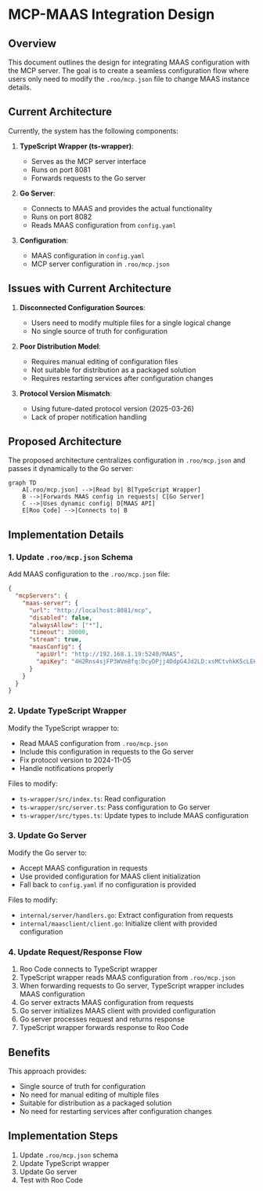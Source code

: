 # MCP-MAAS Integration Design

## Overview

This document outlines the design for integrating MAAS configuration with the MCP server. The goal is to create a seamless configuration flow where users only need to modify the `.roo/mcp.json` file to change MAAS instance details.

## Current Architecture

Currently, the system has the following components:

1. **TypeScript Wrapper (ts-wrapper)**:
   - Serves as the MCP server interface
   - Runs on port 8081
   - Forwards requests to the Go server

2. **Go Server**:
   - Connects to MAAS and provides the actual functionality
   - Runs on port 8082
   - Reads MAAS configuration from `config.yaml`

3. **Configuration**:
   - MAAS configuration in `config.yaml`
   - MCP server configuration in `.roo/mcp.json`

## Issues with Current Architecture

1. **Disconnected Configuration Sources**:
   - Users need to modify multiple files for a single logical change
   - No single source of truth for configuration

2. **Poor Distribution Model**:
   - Requires manual editing of configuration files
   - Not suitable for distribution as a packaged solution
   - Requires restarting services after configuration changes

3. **Protocol Version Mismatch**:
   - Using future-dated protocol version (2025-03-26)
   - Lack of proper notification handling

## Proposed Architecture

The proposed architecture centralizes configuration in `.roo/mcp.json` and passes it dynamically to the Go server:

```mermaid
graph TD
    A[.roo/mcp.json] -->|Read by| B[TypeScript Wrapper]
    B -->|Forwards MAAS config in requests| C[Go Server]
    C -->|Uses dynamic config| D[MAAS API]
    E[Roo Code] -->|Connects to| B
```

## Implementation Details

### 1. Update `.roo/mcp.json` Schema

Add MAAS configuration to the `.roo/mcp.json` file:

```json
{
  "mcpServers": {
    "maas-server": {
      "url": "http://localhost:8081/mcp",
      "disabled": false,
      "alwaysAllow": ["*"],
      "timeout": 30000,
      "stream": true,
      "maasConfig": {
        "apiUrl": "http://192.168.1.19:5240/MAAS",
        "apiKey": "4H2Rns4sjFP3WVm8fq:DcyDPjj4DdpG4Jd2LD:xsMCtvhkK5cLE68y9aMnzs26Z9YrHa2t"
      }
    }
  }
}
```

### 2. Update TypeScript Wrapper

Modify the TypeScript wrapper to:
- Read MAAS configuration from `.roo/mcp.json`
- Include this configuration in requests to the Go server
- Fix protocol version to 2024-11-05
- Handle notifications properly

Files to modify:
- `ts-wrapper/src/index.ts`: Read configuration
- `ts-wrapper/src/server.ts`: Pass configuration to Go server
- `ts-wrapper/src/types.ts`: Update types to include MAAS configuration

### 3. Update Go Server

Modify the Go server to:
- Accept MAAS configuration in requests
- Use provided configuration for MAAS client initialization
- Fall back to `config.yaml` if no configuration is provided

Files to modify:
- `internal/server/handlers.go`: Extract configuration from requests
- `internal/maasclient/client.go`: Initialize client with provided configuration

### 4. Update Request/Response Flow

1. Roo Code connects to TypeScript wrapper
2. TypeScript wrapper reads MAAS configuration from `.roo/mcp.json`
3. When forwarding requests to Go server, TypeScript wrapper includes MAAS configuration
4. Go server extracts MAAS configuration from requests
5. Go server initializes MAAS client with provided configuration
6. Go server processes request and returns response
7. TypeScript wrapper forwards response to Roo Code

## Benefits

This approach provides:
- Single source of truth for configuration
- No need for manual editing of multiple files
- Suitable for distribution as a packaged solution
- No need for restarting services after configuration changes

## Implementation Steps

1. Update `.roo/mcp.json` schema
2. Update TypeScript wrapper
3. Update Go server
4. Test with Roo Code